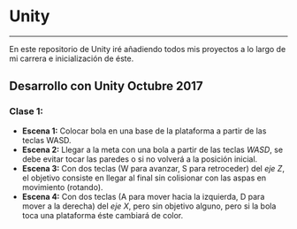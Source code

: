 # Unity
---
En este repositorio de Unity iré añadiendo todos mis proyectos a lo largo de mi carrera e inicialización de éste.
## Desarrollo con Unity Octubre 2017
### **Clase 1:** ### 
- **Escena 1:** Colocar bola en una base de la plataforma a partir de las teclas WASD.
- **Escena 2:** Llegar a la meta con una bola a partir de las teclas *WASD*, se debe evitar tocar las paredes o si no volverá a la posición inicial.
- **Escena 3:** Con dos teclas (W para avanzar, S para retroceder) del *eje Z*, el objetivo consiste en llegar al final sin colisionar con las aspas en movimiento (rotando).
- **Escena 4:** Con dos teclas (A para mover hacia la izquierda, D para mover a la derecha) del *eje X*, pero sin objetivo alguno, pero si la bola toca una plataforma éste cambiará de color.
